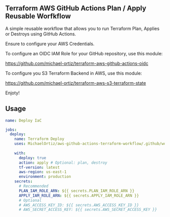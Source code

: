 ## Terraform AWS GitHub Actions Plan / Apply Reusable Worfkflow

A simple reusable workflow that allows you to run Terraform Plan, Applies or Destroys using GitHub Actions.

Ensure to configure your AWS Credentials.

To configure an OIDC IAM Role for your GitHub repository, use this module:

https://github.com/michael-ortiz/terraform-aws-github-actions-oidc

To configure you S3 Terraform Backend in AWS, use this module:

https://github.com/michael-ortiz/terraform-aws-s3-terraform-state

Enjoty!

## Usage

```yaml
name: Deploy IaC

jobs:
  deploy:
    name: Terraform Deploy
    uses: MichaelOrtiz/aws-github-actions-terraform-workflow/.github/workflows/terraform-workflow.yaml@v1
    
    with:
      deploy: true
      action: apply # Optional: plan, destroy
      tf-version: latest
      aws-region: us-east-1
      environment: production
    secrets:
      # Recommended
      PLAN_IAM_ROLE_ARN: ${{ secrets.PLAN_IAM_ROLE_ARN }}
      APPLY_IAM_ROLE_ARN: ${{ secrets.APPLY_IAM_ROLE_ARN }}
      # Optional
      # AWS_ACCESS_KEY_ID: ${{ secrets.AWS_ACCESS_KEY_ID }}
      # AWS_SECRET_ACCESS_KEY: ${{ secrets.AWS_SECRET_ACCESS_KEY }}
```